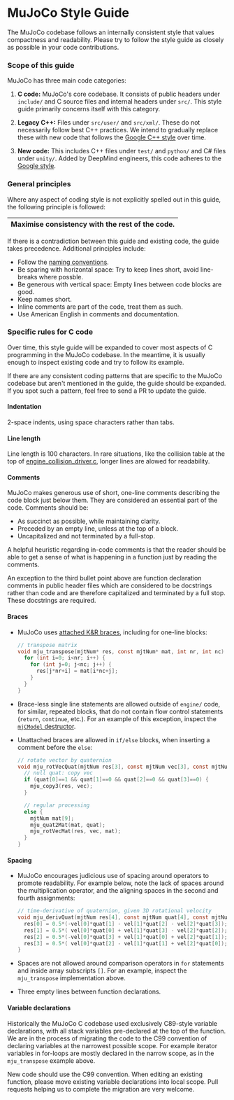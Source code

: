 # MuJoCo Style Guide

The MuJoCo codebase follows an internally consistent style that values
compactness and readability. Please try to follow the style guide as closely as
possible in your code contributions.

### Scope of this guide

MuJoCo has three main code categories:

1. **C code:** MuJoCo's core codebase. It consists of public headers under
`include/` and C source files and internal headers under `src/`. This style
guide primarily concerns itself with this category.

2. **Legacy C++:** Files under `src/user/` and `src/xml/`. These do not
necessarily follow best C++ practices. We intend to gradually replace these with
new code that follows the [Google C++
style](https://google.github.io/styleguide/cppguide.html) over time.

3. **New code:** This includes C++ files under `test/` and `python/` and C#
files under `unity/`. Added by DeepMind engineers, this code adheres to the
[Google style](https://google.github.io/styleguide/).

### General principles

Where any aspect of coding style is not explicitly spelled out in this guide,
the following principle is followed:

| Maximise consistency with the rest of the code. |
| --- |

If there is a contradiction between this guide and existing code, the guide
takes precedence. Additional principles include:

- Follow the [naming conventions](https://mujoco.readthedocs.io/en/latest/programming#naming-convention).
- Be sparing with horizontal space: Try to keep lines short, avoid line-breaks
where possble.
- Be generous with vertical space: Empty lines between code blocks are good.
- Keep names short.
- Inline comments are part of the code, treat them as such.
- Use American English in comments and documentation.

### Specific rules for C code

Over time, this style guide will be expanded to cover most aspects of C
programming in the MuJoCo codebase. In the meantime, it is usually enough to
inspect existing code and try to follow its example.

If there are any consistent coding patterns that are specific to the MuJoCo
codebase but aren't mentioned in the guide, the guide should be expanded. If you
spot such a pattern, feel free to send a PR to update the guide.

#### Indentation

2-space indents, using space characters rather than tabs.

#### Line length

Line length is 100 characters. In rare situations, like the collision table at
the top of
[engine_collision_driver.c](https://github.com/deepmind/mujoco/blob/c8ff7b3d341560e8cc33fbdcaffbcdbc4c32327c/src/engine/engine_collision_driver.c#L36),
longer lines are alowed for readability.

#### Comments

MuJoCo makes generous use of short, one-line comments describing the code block
just below them. They are considered an essential part of the code. Comments
should be:

- As succinct as possible, while maintaining clarity.
- Preceded by an empty line, unless at the top of a block.
- Uncapitalized and not terminated by a full-stop.

A helpful heuristic regarding in-code comments is that the reader should be able
to get a sense of what is happening in a function just by reading the comments.

An exception to the third bullet point above are function declaration comments
in public header files which are considered to be docstrings rather than code
and are therefore capitalized and terminated by a full stop. These docstrings
are required.

#### Braces

- MuJoCo uses
[attached K&R braces](https://en.wikipedia.org/wiki/Indentation_style#Variant:_mandatory_braces),
including for one-line blocks:

  ```C
  // transpose matrix
  void mju_transpose(mjtNum* res, const mjtNum* mat, int nr, int nc) {
    for (int i=0; i<nr; i++) {
      for (int j=0; j<nc; j++) {
        res[j*nr+i] = mat[i*nc+j];
      }
    }
  }
  ```

- Brace-less single line statements are allowed outside of `engine/` code, for
similar, repeated blocks, that do not contain flow control statements (`return`,
`continue`, etc.). For an example of this exception, inspect the [`mjCModel`
destructor](https://github.com/deepmind/mujoco/search?q=repo%3Adeepmind%2Fmujoco+filename%3Auser_model.cc).

- Unattached braces are allowed in `if/else` blocks, when inserting a comment
before the `else`:

  ```C
  // rotate vector by quaternion
  void mju_rotVecQuat(mjtNum res[3], const mjtNum vec[3], const mjtNum quat[4]) {
    // null quat: copy vec
    if (quat[0]==1 && quat[1]==0 && quat[2]==0 && quat[3]==0) {
      mju_copy3(res, vec);
    }

    // regular processing
    else {
      mjtNum mat[9];
      mju_quat2Mat(mat, quat);
      mju_rotVecMat(res, vec, mat);
    }
  }
  ```

#### Spacing

- MuJoCo encourages judicious use of spacing around operators to promote
readability. For example below, note the lack of spaces around the
multiplication operator, and the aligning spaces in the second and fourth
assignments:

  ```C
  // time-derivative of quaternion, given 3D rotational velocity
  void mju_derivQuat(mjtNum res[4], const mjtNum quat[4], const mjtNum vel[3]) {
    res[0] = 0.5*(-vel[0]*quat[1] - vel[1]*quat[2] - vel[2]*quat[3]);
    res[1] = 0.5*( vel[0]*quat[0] + vel[1]*quat[3] - vel[2]*quat[2]);
    res[2] = 0.5*(-vel[0]*quat[3] + vel[1]*quat[0] + vel[2]*quat[1]);
    res[3] = 0.5*( vel[0]*quat[2] - vel[1]*quat[1] + vel[2]*quat[0]);
  }
  ```

- Spaces are not allowed around comparison operators in `for` statements and
inside array subscripts `[]`. For an example, inspect the `mju_transpose`
implementation above.

- Three empty lines between function declarations.

#### Variable declarations

Historically the MuJoCo C codebase used exclusively C89-style variable
declarations, with all stack variables pre-declared at the top of the function.
We are in the process of migrating the code to the C99 convention of declaring
variables at the narrowest possible scope. For example iterator variables in
for-loops are mostly declared in the narrow scope, as in the `mju_transpose`
example above.

New code should use the C99 convention. When editing an existing function,
please move existing variable declarations into local scope. Pull requests
helping us to complete the migration are very welcome.
